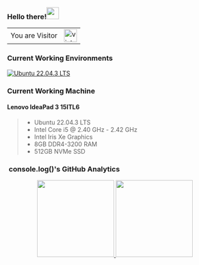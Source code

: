 ### Hello there!<img src="https://github.com/iamshubhamg/iamshubhamg/blob/master/Assests/Hi.gif" height="28px" width="29px">

<table>
  <tr>
    <td>You are Visitor</td>
    <td><img src="https://profile-counter.glitch.me/ritukanta/count.svg" alt="vistor count" height="30" /></td>
  </tr>
</table>

### Current Working Environments

[![Ubuntu 22.04.3 LTS](https://img.shields.io/badge/Ubuntu%2020.04-dd4814?style=flat-square&logo=ubuntu&logoColor=ffffff)](https://discourse.ubuntu.com/t/jammy-jellyfish-release-notes/24668?_ga=2.190490475.136566489.1702278266-1047477952.1701161591)

### Current Working Machine

#### Lenovo IdeaPad 3 15ITL6

> - Ubuntu 22.04.3 LTS
> - Intel Core i5 @ 2.40 GHz - 2.42 GHz
> - Intel Iris Xe Graphics
> - 8GB DDR4-3200 RAM
> - 512GB NVMe SSD

### &nbsp;console.log()'s GitHub Analytics

<p align="center">
<a href="https://github.com/ritukanta">
<img height="180em" src="https://github-readme-stats-eight-theta.vercel.app/api?username=ritukanta&show_icons=true&theme=nightowl&include_all_commits=true&count_private=true"/>
<img height="180em" src="https://github-readme-stats-eight-theta.vercel.app/api/top-langs/?username=ritukanta&layout=compact&langs_count=8&theme=nightowl"/>
</a>
</p>
<br/>
